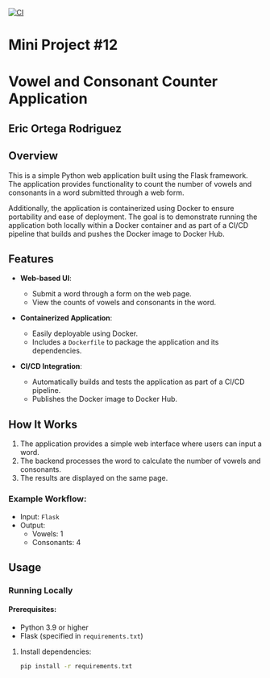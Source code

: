 [![CI](https://github.com/nogibjj/Eric_Ortega_Rodriguez_Mini_Project_6/actions/workflows/cicd.yml/badge.svg)](https://github.com/nogibjj/Eric_Ortega_Rodriguez_Mini_Project_6/actions/workflows/cicd.yml)
# Mini Project #12 
# Vowel and Consonant Counter Application
## Eric Ortega Rodriguez

## Overview

This is a simple Python web application built using the Flask framework. The application provides functionality to count the number of vowels and consonants in a word submitted through a web form. 

Additionally, the application is containerized using Docker to ensure portability and ease of deployment. The goal is to demonstrate running the application both locally within a Docker container and as part of a CI/CD pipeline that builds and pushes the Docker image to Docker Hub.

## Features

- **Web-based UI**:
  - Submit a word through a form on the web page.
  - View the counts of vowels and consonants in the word.

- **Containerized Application**:
  - Easily deployable using Docker.
  - Includes a `Dockerfile` to package the application and its dependencies.

- **CI/CD Integration**:
  - Automatically builds and tests the application as part of a CI/CD pipeline.
  - Publishes the Docker image to Docker Hub.

## How It Works

1. The application provides a simple web interface where users can input a word.
2. The backend processes the word to calculate the number of vowels and consonants.
3. The results are displayed on the same page.

### Example Workflow:

- Input: `Flask`
- Output:
  - Vowels: 1
  - Consonants: 4

## Usage

### Running Locally

#### Prerequisites:
- Python 3.9 or higher
- Flask (specified in `requirements.txt`)

1. Install dependencies:
   ```bash
   pip install -r requirements.txt
